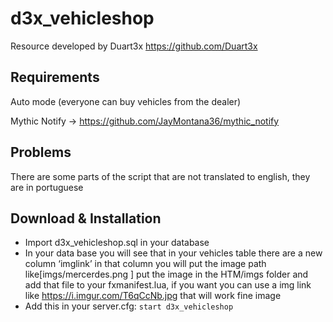 # d3x_vehicleshop
Resource developed by Duart3x https://github.com/Duart3x

## Requirements

Auto mode (everyone can buy vehicles from the dealer)

Mythic Notify -> https://github.com/JayMontana36/mythic_notify

## Problems

There are some parts of the script that are not translated to english, they are in portuguese

## Download & Installation

- Import d3x_vehicleshop.sql in your database
- In your data base you will see that in your vehicles table there are a new column ‘imglink’ in that column you will put the image path like[imgs/mercerdes.png ] put the image in the HTM/imgs folder and add that file to your fxmanifest.lua, if you want you can use a img link like https://i.imgur.com/T6qCcNb.jpg that will work fine
image
- Add this in your server.cfg:
```start d3x_vehicleshop```
